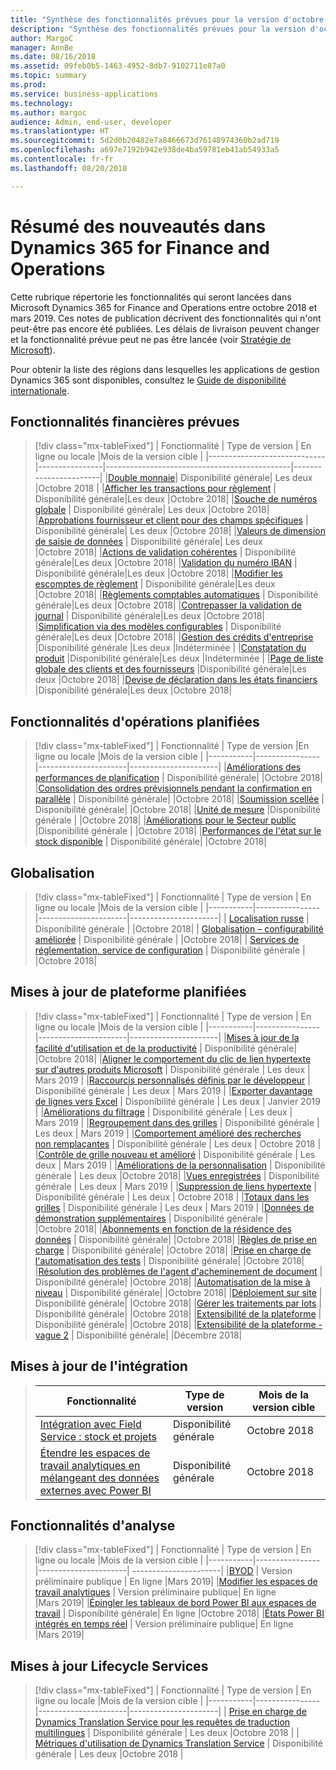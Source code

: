 ```yaml
---
title: "Synthèse des fonctionnalités prévues pour la version d'octobre 2018 de Finance and Operations"
description: "Synthèse des fonctionnalités prévues pour la version d'octobre 2018 de Finance and Operations"
author: MargoC
manager: AnnBe
ms.date: 08/16/2018
ms.assetid: 09feb0b5-1463-4952-8db7-9102711e87a0
ms.topic: summary
ms.prod: 
ms.service: business-applications
ms.technology: 
ms.author: margoc
audience: Admin, end-user, developer
ms.translationtype: HT
ms.sourcegitcommit: 5d2d0b20482e7a8466673d76148974360b2ad719
ms.openlocfilehash: a697e7192b942e938de4ba59781eb41ab54933a5
ms.contentlocale: fr-fr
ms.lasthandoff: 08/20/2018

---
```

# <a name="summary-of-whats-new-in-dynamics-365-for-finance-and-operations"></a>Résumé des nouveautés dans Dynamics 365 for Finance and Operations

Cette rubrique répertorie les fonctionnalités qui seront lancées dans Microsoft Dynamics 365 for Finance and Operations entre octobre 2018 et mars 2019. Ces notes de publication décrivent des fonctionnalités qui n'ont peut-être pas encore été publiées. Les délais de livraison peuvent changer et la fonctionnalité prévue peut ne pas être lancée (voir [Stratégie de Microsoft](https://go.microsoft.com/fwlink/p/?linkid=2007332)).
    
Pour obtenir la liste des régions dans lesquelles les applications de gestion Dynamics 365 sont disponibles, consultez le [Guide de disponibilité internationale](https://aka.ms/dynamics_365_international_availability_deck).


## <a name="planned-financial-features"></a>Fonctionnalités financières prévues

> [!div class="mx-tableFixed"]
> | Fonctionnalité                     | Type de version   | En ligne ou locale                      |Mois de la version cible |
> |-----------------------------|----------------|----------------------------------------------|-----------------------|
> |[Double monnaie](dual-currency.md)| Disponibilité générale| Les deux                                |Octobre 2018 |
> |[Afficher les transactions pour règlement](view-settlement-transactions.md) | Disponibilité générale|Les deux  |Octobre 2018|
> |[Souche de numéros globale](global-number-sequences.md) | Disponibilité générale| Les deux           |Octobre 2018|
> |[Approbations fournisseur et client pour des champs spécifiques](vendor-customer-approval-fields.md) | Disponibilité générale| Les deux            |Octobre 2018|
> |[Valeurs de dimension de saisie de données](data-entry-dimension-values.md) | Disponibilité générale| Les deux   |Octobre 2018|
> |[Actions de validation cohérentes](validation-actions-journals.md) | Disponibilité générale|Les deux  |Octobre 2018|
> |[Validation du numéro IBAN](iban-number-validation.md) | Disponibilité générale|Les deux              |Octobre 2018|
> |[Modifier les escomptes de règlement](change-cash-discounts.md) | Disponibilité générale|Les deux                |Octobre 2018|
> |[Règlements comptables automatiques](automatic-ledger-settlements.md) | Disponibilité générale|Les deux  |Octobre 2018|
> |[Contrepasser la validation de journal](reverse-journal-posting.md) | Disponibilité générale|Les deux            |Octobre 2018|
> |[Simplification via des modèles configurables](simplication-templates.md) | Disponibilité générale|Les deux   |Octobre 2018|
> |[Gestion des crédits d'entreprise](enterprise-credit-management.md) |Disponibilité générale |Les deux  |Indéterminée |
> |[Constatation du produit](revenue-recognition.md) |Disponibilité générale|Les deux                     |Indéterminée |
> |[Page de liste globale des clients et des fournisseurs](global-customer-and-vendor-list.md) |Disponibilité générale|Les deux   |Octobre 2018|
> |[Devise de déclaration dans les états financiers](reporting-currency-financial-reporting.md) |Disponibilité générale|Les deux |Octobre 2018|

## <a name="planned-operations-features"></a>Fonctionnalités d'opérations planifiées

> [!div class="mx-tableFixed"]
> | Fonctionnalité   | Type de version  |En ligne ou locale  |Mois de la version cible |
> |-----------|----------------|----------------------|----------------------|
> |[Améliorations des performances de planification](master-planning-perf.md) | Disponibilité générale|     |Octobre 2018|
> |[Consolidation des ordres prévisionnels pendant la confirmation en parallèle](planned-orders-during-parallel-firming.md) | Disponibilité générale|     |Octobre 2018|
> |[Soumission scellée](sealed-bidding.md) | Disponibilité générale|     |Octobre 2018|
> |[Unité de mesure](uom.md) |Disponibilité générale |     |Octobre 2018|
> |[Améliorations pour le Secteur public](public-sector.md) |Disponibilité générale |     |Octobre 2018|
> |[Performances de l'état sur le stock disponible](on-hand-inventory-report-performance.md) | Disponibilité générale|  |Octobre 2018|

<!--
## Planned regulatory features
=======
-->

## <a name="globalization"></a>Globalisation

> [!div class="mx-tableFixed"]
> | Fonctionnalité   | Type de version   | En ligne ou locale  |Mois de la version cible |
> |-----------|----------------|----------------------|----------------------|
> | [Localisation russe](russian-regulations-on-prem.md)                            | Disponibilité générale |           |Octobre 2018|
> | [Globalisation – configurabilité améliorée](globalization-configurability.md)      | Disponibilité générale |           |Octobre 2018|
> | [Services de réglementation, service de configuration](regulatory-service-configuration.md) | Disponibilité générale |           |Octobre 2018|

## <a name="planned-platform-updates"></a>Mises à jour de plateforme planifiées

> [!div class="mx-tableFixed"]
> | Fonctionnalité   | Type de version   | En ligne ou locale  |Mois de la version cible |
> |-----------|----------------|----------------------|----------------------|
> |[Mises à jour de la facilité d'utilisation et de la productivité](usability-productivity.md) | Disponibilité générale|      |Octobre 2018|
> |[Aligner le comportement du clic de lien hypertexte sur d'autres produits Microsoft](hyperlink-behavior.md) | Disponibilité générale | Les deux | Mars 2019 |
> |[Raccourcis personnalisés définis par le développeur](custom-shortcuts.md) | Disponibilité générale | Les deux | Mars 2019 |
> |[Exporter davantage de lignes vers Excel](export-more-rows.md)  | Disponibilité générale | Les deux | Janvier 2019 |
> |[Améliorations du filtrage](filtering-enhancements.md) | Disponibilité générale | Les deux | Mars 2019 |
> |[Regroupement dans des grilles](grouping-in-grids.md)  | Disponibilité générale | Les deux | Mars 2019 |
> |[Comportement amélioré des recherches non remplaçantes](non-replacing-lookups.md) | Disponibilité générale | Les deux | Octobre 2018 |
> |[Contrôle de grille nouveau et amélioré](new-grid-control.md) | Disponibilité générale | Les deux | Mars 2019 |
> |[Améliorations de la personnalisation](personalization-improvements.md) | Disponibilité générale | Les deux |Octobre 2018|
> |[Vues enregistrées](saved-views.md) | Disponibilité générale | Les deux | Mars 2019 |
> |[Suppression de liens hypertexte](suppress-hyperlinks.md) | Disponibilité générale | Les deux | Octobre 2018 |
> |[Totaux dans les grilles](grid-totals.md) | Disponibilité générale | Les deux | Mars 2019 |
> |[Données de démonstration supplémentaires](additional-demo-data.md) | Disponibilité générale |      |Octobre 2018|
> |[Abonnements en fonction de la résidence des données](data-resident-subscription.md) | Disponibilité générale|      |Octobre 2018|
> |[Règles de prise en charge](supportability-rules.md) | Disponibilité générale|      |Octobre 2018|
> |[Prise en charge de l'automatisation des tests](test-automation-support.md) | Disponibilité générale|      |Octobre 2018|
> |[Résolution des problèmes de l'agent d'acheminement de document](troubleshoot-document-routing-agent.md) | Disponibilité générale|      |Octobre 2018|
> |[Automatisation de la mise à niveau](upgrade-automation.md) | Disponibilité générale|      |Octobre 2018|
> |[Déploiement sur site](on-premises-deployments.md) | Disponibilité générale|      |Octobre 2018|
> |[Gérer les traitements par lots](batch-management.md) | Disponibilité générale|      |Octobre 2018|
> |[Extensibilité de la plateforme](platform-extensibility.md) | Disponibilité générale|      |Octobre 2018|
> |[Extensibilité de la plateforme - vague 2](platform-extensibility2.md) | Disponibilité générale|      |Décembre 2018|

## <a name="integration-updates"></a>Mises à jour de l'intégration

> | Fonctionnalité   | Type de version   | Mois de la version cible |
> |-----------|----------------|----------------------|
> |[Intégration avec Field Service : stock et projets](integration-field-service-inventory-projects.md) | Disponibilité générale|    Octobre 2018|
> |[Étendre les espaces de travail analytiques en mélangeant des données externes avec Power BI](extend-analytical-workspaces-mash-up-external-data-powerbi.md) | Disponibilité générale| Octobre 2018|

## <a name="analytics-features"></a>Fonctionnalités d'analyse

> [!div class="mx-tableFixed"]
> | Fonctionnalité   | Type de version   | En ligne ou locale  |Mois de la version cible |
> |-----------|----------------|----------------------| ----------------------|
> |[BYOD](byod.md) | Version préliminaire publique |   En ligne   |Mars 2019|
> |[Modifier les espaces de travail analytiques](edit-analytical-workspaces.md) | Version préliminaire publique| En ligne     |Mars 2019|
> |[Épingler les tableaux de bord Power BI aux espaces de travail](pin-power-bi-dashboard.md) | Disponibilité générale| En ligne     |Octobre 2018|
> |[États Power BI intégrés en temps réel](realtime-powerbi.md) | Version préliminaire publique| En ligne     |Mars 2019|


## <a name="lifecycle-services-updates"></a>Mises à jour Lifecycle Services 

> [!div class="mx-tableFixed"]
> | Fonctionnalité   | Type de version   | En ligne ou locale  |Mois de la version cible |
> |-----------|----------------|----------------------|----------------------|
> | [Prise en charge de Dynamics Translation Service pour les requêtes de traduction multilingues](translation-service.md) | Disponibilité générale | Les deux            |Octobre 2018           |
> | [Métriques d'utilisation de Dynamics Translation Service](translation-service.md) | Disponibilité générale             | Les deux            |Octobre 2018           |



